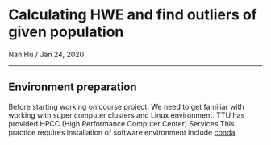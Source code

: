# Calculating HWE and find outliers of given population
Nan Hu / Jan 24, 2020

---

## Environment preparation
Before starting working on course project. We need to get familiar with working with super computer clusters and Linux environment. TTU has provided HPCC (High Performance Computer Center) Services
This practice requires installation of software environment include [conda](https://docs.conda.io/projects/conda/en/latest/user-guide/install/index.html)
